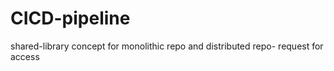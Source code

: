 # CICD-pipeline
shared-library concept for monolithic repo and distributed repo- request for access
